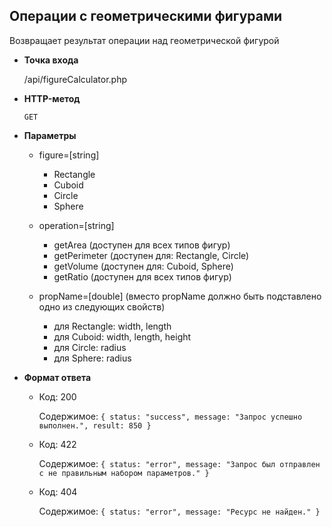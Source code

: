 **Операции с геометрическими фигурами**
----

Возвращает результат операции над геометрической фигурой

* **Точка входа**

  /api/figureCalculator.php

* **HTTP-метод**

  `GET`
  
* **Параметры**

  - figure=[string]
    
    - Rectangle
    - Cuboid
    - Circle
    - Sphere

  - operation=[string]
    - getArea (доступен для всех типов фигур)
    - getPerimeter (доступен для: Rectangle, Circle)
    - getVolume (доступен для: Cuboid, Sphere)
    - getRatio (доступен для всех типов фигур)
   
  - propName=[double] (вместо propName должно быть подставлено одно из следующих свойств)
    - для Rectangle: width, length
    - для Cuboid: width, length, height
    - для Circle: radius
    - для Sphere: radius

* **Формат ответа**

    - Код: 200
      
      Содержимое: `{ status: "success", message: "Запрос успешно выполнен.", result: 850 }`
    
    - Код: 422
      
      Содержимое: `{ status: "error", message: "Запрос был отправлен с не правильным набором параметров." }`
      
    - Код: 404
      
      Содержимое: `{ status: "error", message: "Ресурс не найден." }`
